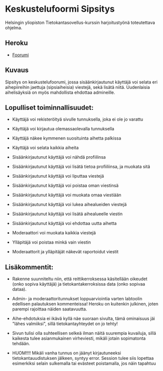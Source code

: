 # Keskustelufoormi Sipsitys

Helsingin yliopiston Tietokantasovellus-kurssin harjoitustyönä toteutettava ohjelma.

## Heroku

* [Foorumi](https://tsoha2020-foorumi.herokuapp.com/)

## Kuvaus

Sipsitys on keskustelufoorumi, jossa sisäänkirjautunut käyttäjä voi selata eri aihepiireihin jaettuja (sipsiaiheisia) viestejä, sekä lisätä niitä.
Uudenlaisia aihelisäyksiä on myös mahdollista ehdottaa admineille.

## Lopulliset toiminnallisuudet:

* Käyttäjä voi rekisteröityä sivulle tunnuksella, joka ei ole jo varattu

* Käyttäjä voi kirjautua olemassaolevalla tunnuksella

* Käyttäjä näkee kymmenen suosituinta aihetta palkissa

* Käyttäjä voi selata kaikkia aiheita

* Sisäänkirjautunut käyttäjä voi nähdä profiilinsa

* Sisäänkirjautunut käyttäjä voi lisätä tietoa profiiliinsa, ja muokata sitä

* Sisäänkirjautunut käyttäjä voi liputtaa viestejä

* Sisäänkirjautunut käyttäjä voi poistaa oman viestinsä

* Sisäänkirjautunut käyttäjä voi muokata omaa viestiään

* Sisäänkirjautunut käyttäjä voi lukea aihealueiden viestejä

* Sisäänkirjautunut käyttäjä voi lisätä aihealueelle viestin

* Sisäänkirjautunut käyttäjä voi ehdottaa uutta aihetta

* Moderaattori voi muokata kaikkia viestejä

* Ylläpitäjä voi poistaa minkä vain viestin

* Moderaattorit ja ylläpitäjät näkevät raportoidut viestit

## Lisäkommentit:

* Rakenne suunniteltu niin, että reittikerroksessa käsitellään oikeudet (onko sopiva käyttäjä) ja tietokantakerroksissa data (onko sopivaa dataa).

* Admin- ja moderaattoritunnukset loppuarviointia varten labtoolin edellisen palautuksen kommenteissa! Heroku on kuitenkin julkinen, joten parempi rajoittaa näiden saatavuutta.

* Aihe-ehdotuksia ei ikävä kyllä näe suoraan sivulta, tämä ominaisuus jäi "lähes valmiiksi", sillä tietokantayhteydet on jo tehty!

* Sivun tulisi olla suhteellisen selkeä ilman näitä suurempia kuvailuja, sillä kaikesta tulee asianmukainen virheviesti, mikäli jotain sopimatonta tehdään.

* HUOM!!!! Mikäli vanha tunnus on jäänyt kirjautuneeksi tietokantauudistuksen jälkeen, syntyy error. Session tulee siis lopettaa esimerkiksi selain sulkemalla tai evästeet poistamalla, jos näin tapahtuu